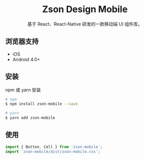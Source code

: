 <h1 align="center">Zson Design Mobile</h1>

<div align="center">

基于 React、React-Native 研发的一款移动端 UI 组件库。

</div>


## 浏览器支持

- iOS
- Android 4.0+

## 安装

npm 或 yarn 安装

```bash
# npm
$ npm install zson-mobile --save

# yarn
$ yarn add zson-mobile
```

## 使用

```js
import { Button, Cell } from 'zson-mobile';
import 'zson-mobile/dist/zson-mobile.css';
```
